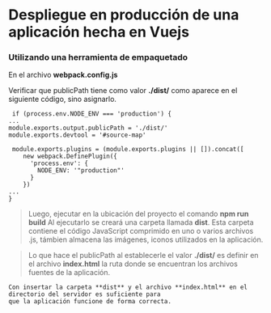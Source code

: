 
# Despliegue en producción de una aplicación hecha en Vuejs

### Utilizando una herramienta de empaquetado

En el archivo **webpack.config.js**

Verificar que publicPath tiene como valor **./dist/** como aparece en el siguiente código, sino asignarlo.
~~~
 if (process.env.NODE_ENV === 'production') {
...
module.exports.output.publicPath = './dist/'
module.exports.devtool = '#source-map'

 module.exports.plugins = (module.exports.plugins || []).concat([
    new webpack.DefinePlugin({
      'process.env': {
        NODE_ENV: '"production"'
      }
    })
...
}
~~~
> Luego, ejecutar en la ubicación del proyecto el comando **npm run build** 
Al ejecutarlo se creará una carpeta llamada **dist**. 
Esta carpeta contiene el código JavaScript comprimido en uno o varios archivos .js, támbien almacena las imágenes, iconos utilizados en 
la aplicación.

> Lo que hace el publicPath al establecerle el valor **./dist/** es definir en el archivo **index.html** la ruta  donde se encuentran los archivos fuentes de la aplicación.

```
Con insertar la carpeta **dist** y el archivo **index.html** en el directorio del servidor es suficiente para 
que la aplicación funcione de forma correcta.
```
